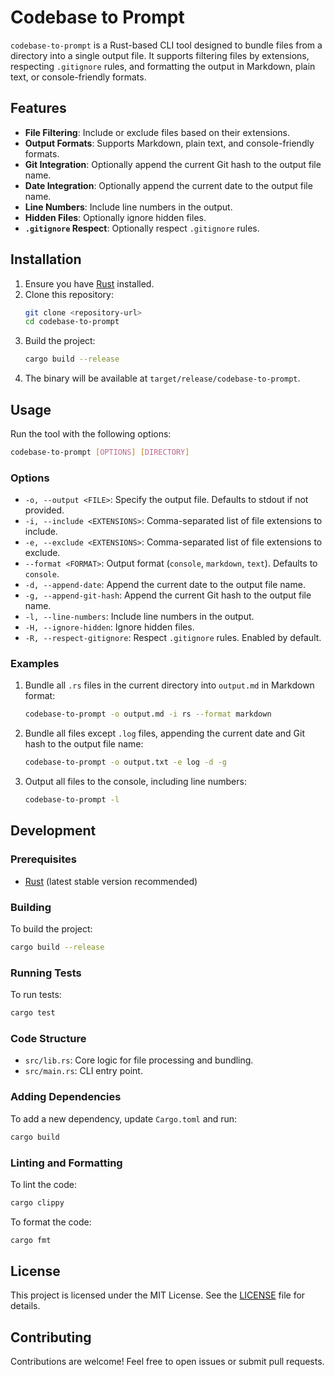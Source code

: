 # Codebase to Prompt

`codebase-to-prompt` is a Rust-based CLI tool designed to bundle files from a directory into a single output file. It supports filtering files by extensions, respecting `.gitignore` rules, and formatting the output in Markdown, plain text, or console-friendly formats.

## Features

- **File Filtering**: Include or exclude files based on their extensions.
- **Output Formats**: Supports Markdown, plain text, and console-friendly formats.
- **Git Integration**: Optionally append the current Git hash to the output file name.
- **Date Integration**: Optionally append the current date to the output file name.
- **Line Numbers**: Include line numbers in the output.
- **Hidden Files**: Optionally ignore hidden files.
- **`.gitignore` Respect**: Optionally respect `.gitignore` rules.

## Installation

1. Ensure you have [Rust](https://www.rust-lang.org/) installed.
2. Clone this repository:
   ```bash
   git clone <repository-url>
   cd codebase-to-prompt
   ```
3. Build the project:
   ```bash
   cargo build --release
   ```
4. The binary will be available at `target/release/codebase-to-prompt`.

## Usage

Run the tool with the following options:

```bash
codebase-to-prompt [OPTIONS] [DIRECTORY]
```

### Options

- `-o, --output <FILE>`: Specify the output file. Defaults to stdout if not provided.
- `-i, --include <EXTENSIONS>`: Comma-separated list of file extensions to include.
- `-e, --exclude <EXTENSIONS>`: Comma-separated list of file extensions to exclude.
- `--format <FORMAT>`: Output format (`console`, `markdown`, `text`). Defaults to `console`.
- `-d, --append-date`: Append the current date to the output file name.
- `-g, --append-git-hash`: Append the current Git hash to the output file name.
- `-l, --line-numbers`: Include line numbers in the output.
- `-H, --ignore-hidden`: Ignore hidden files.
- `-R, --respect-gitignore`: Respect `.gitignore` rules. Enabled by default.

### Examples

1. Bundle all `.rs` files in the current directory into `output.md` in Markdown format:

   ```bash
   codebase-to-prompt -o output.md -i rs --format markdown
   ```

2. Bundle all files except `.log` files, appending the current date and Git hash to the output file name:

   ```bash
   codebase-to-prompt -o output.txt -e log -d -g
   ```

3. Output all files to the console, including line numbers:
   ```bash
   codebase-to-prompt -l
   ```

## Development

### Prerequisites

- [Rust](https://www.rust-lang.org/) (latest stable version recommended)

### Building

To build the project:

```bash
cargo build --release
```

### Running Tests

To run tests:

```bash
cargo test
```

### Code Structure

- `src/lib.rs`: Core logic for file processing and bundling.
- `src/main.rs`: CLI entry point.

### Adding Dependencies

To add a new dependency, update `Cargo.toml` and run:

```bash
cargo build
```

### Linting and Formatting

To lint the code:

```bash
cargo clippy
```

To format the code:

```bash
cargo fmt
```

## License

This project is licensed under the MIT License. See the [LICENSE](LICENSE) file for details.

## Contributing

Contributions are welcome! Feel free to open issues or submit pull requests.
